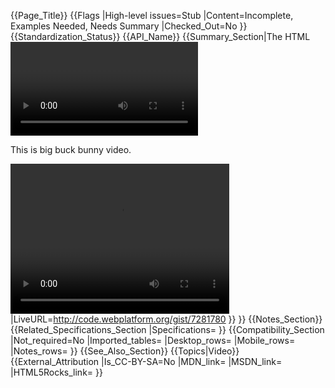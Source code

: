 {{Page_Title}}
{{Flags
|High-level issues=Stub
|Content=Incomplete, Examples Needed, Needs Summary
|Checked_Out=No
}}
{{Standardization_Status}}
{{API_Name}}
{{Summary_Section|The HTML <video> element is used to embed video content in an HTML or XHTML document.}}
{{API_Object
|Subclass_of=dom/HTMLElement
}}
{{Examples_Section
|Not_required=No
|Examples={{Single Example
|Language=HTML
|Description=A simple example of showing a video
|Code=<p>This is big buck bunny video.</p>
<video width="350" height="240" controls>
<source src="http://mirrorblender.top-ix.org/peach/bigbuckbunny_movies/big_buck_bunny_480p_h264.mov">
</video>
|LiveURL=http://code.webplatform.org/gist/7281780
}}
}}
{{Notes_Section}}
{{Related_Specifications_Section
|Specifications=
}}
{{Compatibility_Section
|Not_required=No
|Imported_tables=
|Desktop_rows=
|Mobile_rows=
|Notes_rows=
}}
{{See_Also_Section}}
{{Topics|Video}}
{{External_Attribution
|Is_CC-BY-SA=No
|MDN_link=
|MSDN_link=
|HTML5Rocks_link=
}}